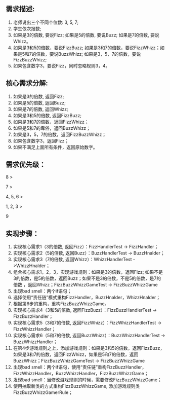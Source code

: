 ## 需求描述:
1. 老师说出三个不同个位数: 3, 5, 7;
2. 学生依次报数;
3. 如果是3的倍数, 要说Fizz; 如果是5的倍数, 要说Buzz; 如果是7的倍数, 要说Whizz。
4. 如果是3和5的倍数，要说FizzBuzz; 如果是3和7的倍数，要说FizzWhizz；如果是5和7的倍数，要说BuzzWhizz; 如果是3，5，7的倍数，要说FizzBuzzWhizz;
5. 如果包含数字3，要说Fizz，同时忽略规则3，4。


## 核心需求分解:
1. 如果是3的倍数, 返回Fizz;
2. 如果是5的倍数, 返回Buzz;
3. 如果是7的倍数, 返回Whizz;
4. 如果是3和5的倍数, 返回FizzBuzz;
5. 如果是3和7的倍数，返回FizzWhizz；
6. 如果是5和7的卑俗，返回BuzzWhizz；
7. 如果是3，5，7的倍数，返回FizzBuzzWhizz；
8. 如果包含数字3，返回Fizz；
9. 如果不满足上面所有条件，返回原始数字。

## 需求优先级：
8 > 

7 > 

4, 5, 6 >

1, 2, 3 >

9

## 实现步骤：

1. 实现核心需求1（3的倍数, 返回Fizz）：FizzHandlerTest -> FizzHandler；
2. 实现核心需求2（5的倍数, 返回Buzz）：BuzzHandlerTest -> BuzzHnalder；
3. 实现核心需求3（7的倍数, 返回Whizz）：WhizzHandlerTest ->WhizzHnalder；
4. 组合核心需求1，2，3，实现游戏规则：如果是3的倍数，返回Fizz; 如果不是3的倍数，是5的倍数，返回Buzz；如果不是3的倍数，不是5的倍数，是7的倍数 ，返回Whizz；FizzBuzzWhizzGameTest -> FizzBuzzWhizzGame
5. 出现bad smell：两个if语句；
6. 选择使用“责任链”模式重构FizzHandler，BuzzHnalder，WhizzHnalder；
7. 根据第6步的重构，重构FizzBuzzWhizzGame。
8. 实现核心需求4（3和5的倍数, 返回FizzBuzz）：FizzBuzzHandlerTest -> FizzBuzzHandler；
9. 实现核心需求5（3和7的倍数, 返回FizzWhizz）：FizzWhizzHandlerTest -> FizzWhizzHandler；
10. 实现核心需求6（5和7的倍数, 返回BuzzWhizz）：BuzzWhizzHandlerTest -> BuzzWhizzHandler；
11. 在第4步游戏规则之上，添加游戏规则：如果是3和5的倍数，返回FizzBuzz，如果是3和7的倍数，返回FizzWhizz，如果是5和7的倍数，返回BuzzWhizz；FizzBuzzWhizzGameTest -> FizzBuzzWhizzGame
12. 出现bad smell：两个if语句，使用“责任链”重构FizzBuzzHandler，FizzWhizzHandler，BuzzWhizzHandler，FizzBuzzWhizzGame；
13. 发现bad smell：当修改游戏规则的时候，需要修改FizzBuzzWhizzGame；
14. 使用抽取新类的方式重构FizzBuzzWhizzGame, 添加游戏规则类FizzBuzzWhizzGamerRule；



